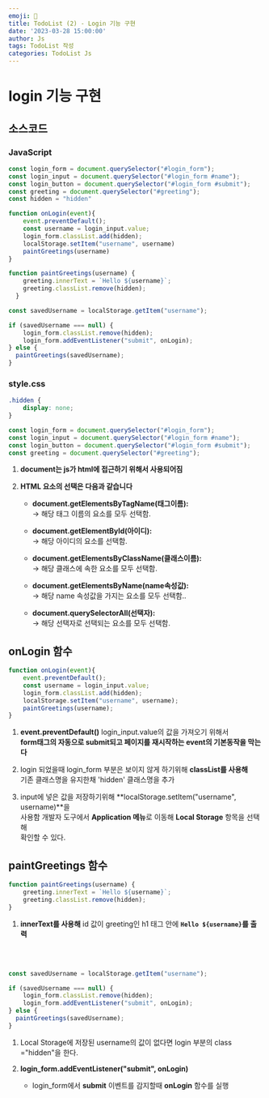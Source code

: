 ```yaml
---
emoji: 🧢
title: TodoList (2) - Login 기능 구현
date: '2023-03-28 15:00:00'
author: Js 
tags: TodoList 작성 
categories: TodoList Js 
---
```

# login 기능 구현 

## 소스코드 

### JavaScript


```js
const login_form = document.querySelector("#login_form");
const login_input = document.querySelector("#login_form #name");
const login_button = document.querySelector("#login_form #submit");
const greeting = document.querySelector("#greeting");
const hidden = "hidden"

function onLogin(event){
    event.preventDefault();
    const username = login_input.value;
    login_form.classList.add(hidden);
    localStorage.setItem("username", username)
    paintGreetings(username)
}

function paintGreetings(username) {
    greeting.innerText = `Hello ${username}`;
    greeting.classList.remove(hidden);
  }

const savedUsername = localStorage.getItem("username");

if (savedUsername === null) {
    login_form.classList.remove(hidden);
    login_form.addEventListener("submit", onLogin);
} else {
  paintGreetings(savedUsername);
}
```

### style.css


```css
.hidden {
    display: none;
}
```


```js
const login_form = document.querySelector("#login_form");
const login_input = document.querySelector("#login_form #name");
const login_button = document.querySelector("#login_form #submit");
const greeting = document.querySelector("#greeting");
```

1. **document는 js가 html에 접근하기 위해서 사용되어짐**

2. **HTML 요소의 선택은 다음과 같습니다**

    + **document.getElementsByTagName(태그이름):** <br>
       -> 해당 태그 이름의 요소를 모두 선택함.

    + **document.getElementById(아이디):** <br>
        -> 해당 아이디의 요소를 선택함.

    + **document.getElementsByClassName(클래스이름):** <br>
        -> 해당 클래스에 속한 요소를 모두 선택함.

    + **document.getElementsByName(name속성값):** <br>
       -> 해당 name 속성값을 가지는 요소를 모두 선택함..

    + **document.querySelectorAll(선택자):** <br>
       -> 해당 선택자로 선택되는 요소를 모두 선택함.

## onLogin 함수 


```js
function onLogin(event){
    event.preventDefault();
    const username = login_input.value;
    login_form.classList.add(hidden);
    localStorage.setItem("username", username);
    paintGreetings(username);
}
```

1. **event.preventDefault()**
   login_input.value의 값을 가져오기 위해서 <br>
   **form태그의 자동으로 submit되고 페이지를 재시작하는 event의 기본동작을 막는다** <br>   
  
2. login 되었을때 login_form 부분은 보이지 않게 하기위해 **classList를 사용해** <br>
   기존 클래스명을 유지한채 'hidden' 클래스명을 추가

3. input에 넣은 값을 저장하기위해 **localStorage.setItem("username", username)**을   
   사용함 개발자 도구에서 **Application 메뉴**로 이동해 **Local Storage** 항목을 선택해   
   확인할 수 있다. 

## paintGreetings 함수 


```js
function paintGreetings(username) {
    greeting.innerText = `Hello ${username}`;
    greeting.classList.remove(hidden);
}
```

1. **innerText를 사용해** id 값이 greeting인 h1 태그 안에 **`Hello ${username}`를 출력** 

<br>
<br>

```js
const savedUsername = localStorage.getItem("username");

if (savedUsername === null) {
    login_form.classList.remove(hidden);
    login_form.addEventListener("submit", onLogin);
} else {
  paintGreetings(savedUsername);
}
```

1. Local Storage에 저장된 username의 값이 없다면 login 부분의 class ="hidden"을 한다.

2. **login_form.addEventListener("submit", onLogin)** <br>
    + login_form에서 **submit** 이벤트를 감지할때 **onLogin** 함수를 실행  


```toc

```